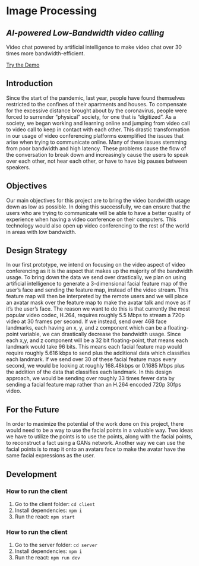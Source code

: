 # Image Processing
## _AI-powered Low-Bandwidth video calling_

Video chat powered by artificial intelligence to make video chat over 30 times more bandwidth-efficient. 

[Try the Demo](https://cpe462imageprocessing.azurewebsites.net)

## Introduction

Since the start of the pandemic, last year, people have found themselves restricted to the confines of their apartments and houses. To compensate for the excessive distance brought about by the coronavirus, people were forced to surrender  “physical” society, for one that is “digitized”. As a society, we began working and learning online and jumping from video call to video call to keep in contact with each other. This drastic transformation in our usage of video conferencing platforms exemplified the issues that arise when trying to communicate online. Many of these issues stemming from poor bandwidth and high latency. These problems cause the flow of the conversation to break down and increasingly cause the users to speak over each other, not hear each other, or have to have big pauses between speakers. 


## Objectives

Our main objectives for this project are to bring the video bandwidth usage down as low as possible. In doing this successfully, we can ensure that the users who are trying to communicate will be able to have a better quality of experience when having a video conference on their computers. This technology would also open up video conferencing to the rest of the world in areas with low bandwidth.

## Design Strategy
In our first prototype, we intend on focusing on the video aspect of video conferencing as it is the aspect that makes up the majority of the bandwidth usage. To bring down the data we send over drastically, we plan on using artificial intelligence to generate a 3-dimensional facial feature map of the user’s face and sending the feature map, instead of the video stream. This feature map will then be interpreted by the remote users and we will place an avatar mask over the feature map to make the avatar talk and move as if it’s the user’s face. The reason we want to do this is that currently the most popular video codec, H.264, requires roughly 5.5 Mbps to stream a 720p video at 30 frames per second. If we instead, send over 468 face landmarks, each having an x, y, and z component which can be a floating-point variable, we can drastically decrease the bandwidth usage. Since each x,y, and z component will be a 32 bit floating-point, that means each landmark would take 96 bits. This means each facial feature map would require roughly 5.616 kbps to send plus the additional data which classifies each landmark. If we send over 30 of these facial feature maps every second, we would be looking at roughly 168.48kbps or 0.1685 Mbps plus the addition of the data that classifies each landmark. In this design approach, we would be sending over roughly 33 times fewer data by sending a facial feature map rather than an H.264 encoded 720p 30fps video. 

## For the Future
In order to maximize the potential of the work done on this project, there would need to be a way to use the facial points in a valuable way. Two ideas we have to utilize the points is to use the points, along with the facial points, to reconstruct a fact using a GANs network. Another way we can use the facial points is to map it onto an avatars face to make the avatar have the same facial expressions as the user.

## Development

### How to run the client
1) Go to the client folder: `cd client`
2) Install dependencies:  `npm i`
3) Run the react:  `npm start`

### How to run the client
1) Go to the server folder: `cd server`
2) Install dependencies: `npm i`
3) Run the react: `npm run dev`


